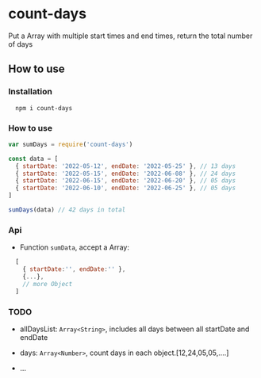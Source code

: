 # count-days 

Put a Array with multiple start times and end times, return the total number of days

## How to use
### Installation

      npm i count-days

### How to use

```js
var sumDays = require('count-days')

const data = [
  { startDate: '2022-05-12', endDate: '2022-05-25' }, // 13 days
  { startDate: '2022-05-15', endDate: '2022-06-08' }, // 24 days
  { startDate: '2022-06-15', endDate: '2022-06-20' }, // 05 days
  { startDate: '2022-06-10', endDate: '2022-06-25' }, // 05 days
]

sumDays(data) // 42 days in total
```

### Api

- Function `sumData`, accept a Array:

```js
  [
    { startDate:'', endDate:'' },
    {...},
    // more Object
  ]
```
### TODO

- allDaysList: `Array<String>`, includes all days between all startDate and endDate

- days: `Array<Number>`, count days in each object.[12,24,05,05,....]

- ...




